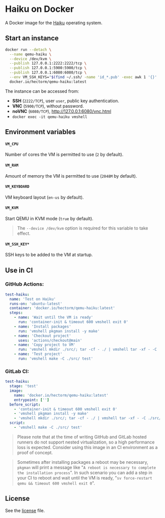 # Haiku on Docker

A Docker image for the [Haiku](https://www.haiku-os.org) operating system.

## Start an instance
```sh
docker run --detach \
  --name qemu-haiku \
  --device /dev/kvm \
  --publish 127.0.0.1:2222:2222/tcp \
  --publish 127.0.0.1:5900:5900/tcp \
  --publish 127.0.0.1:6080:6080/tcp \
  --env VM_SSH_KEYS="$(find ~/.ssh/ -name 'id_*.pub' -exec awk 1 '{}' ';')" \
  docker.io/hectorm/qemu-haiku:latest
```

The instance can be accessed from:
 * **SSH** (`2222/TCP`), user `user`, public key authentication.
 * **VNC** (`5900/TCP`), without password.
 * **noVNC** (`6080/TCP`), http://127.0.0.1:6080/vnc.html
 * `docker exec -it qemu-haiku vmshell`

## Environment variables
#### `VM_CPU`
Number of cores the VM is permitted to use (`2` by default).

#### `VM_RAM`
Amount of memory the VM is permitted to use (`2048M` by default).

#### `VM_KEYBOARD`
VM keyboard layout (`en-us` by default).

#### `VM_KVM`
Start QEMU in KVM mode (`true` by default).
> The `--device /dev/kvm` option is required for this variable to take effect.

#### `VM_SSH_KEY*`
SSH keys to be added to the VM at startup.

## Use in CI

### GitHub Actions:

```yaml
test-haiku:
  name: 'Test on Haiku'
  runs-on: 'ubuntu-latest'
  container: 'docker.io/hectorm/qemu-haiku:latest'
  steps:
    - name: 'Wait until the VM is ready'
      run: 'container-init & timeout 600 vmshell exit 0'
    - name: 'Install packages'
      run: 'vmshell pkgman install -y make'
    - name: 'Checkout project'
      uses: 'actions/checkout@main'
    - name: 'Copy project to VM'
      run: 'vmshell mkdir ./src/; tar -cf - ./ | vmshell tar -xf - -C ./src/'
    - name: 'Test project'
      run: 'vmshell make -C ./src/ test'
```

### GitLab CI:

```yaml
test-haiku:
  stage: 'test'
  image:
    name: 'docker.io/hectorm/qemu-haiku:latest'
    entrypoint: ['']
  before_script:
    - 'container-init & timeout 600 vmshell exit 0'
    - 'vmshell pkgman install -y make'
    - 'vmshell mkdir ./src/; tar -cf - ./ | vmshell tar -xf - -C ./src/'
  script:
    - 'vmshell make -C ./src/ test'
```

> Please note that at the time of writing GitHub and GitLab hosted runners do not support nested virtualization, so a high performance loss is expected. Consider using this image in an CI environment as a proof of concept.

> Sometimes after installing packages a reboot may be necessary, `pkgman` will print a message like "`A reboot is necessary to complete the installation process`". In such scenario you can add a step in your CI to reboot and wait until the VM is ready, "`sv force-restart qemu && timeout 600 vmshell exit 0`".

## License
See the [license](LICENSE.md) file.
